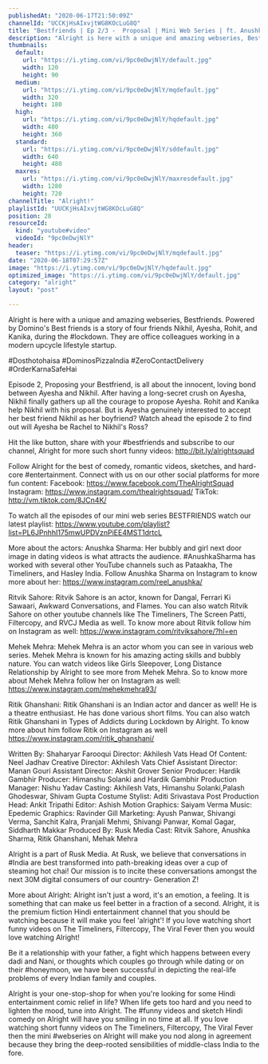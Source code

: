 ```yaml
---
publishedAt: "2020-06-17T21:50:09Z"
channelId: "UCCKjHsAIxvjtWG8KOcLuG8Q"
title: "Bestfriends | Ep 2/3 -  Proposal | Mini Web Series | ft. Anushka Sharma, Ritvik Sahore​, Mehek Mehra"
description: "Alright is here with a unique and amazing webseries, Bestfriends. Powered by Domino's Best friends is a story of four friends Nikhil, Ayesha, Rohit, and Kanika, during the #lockdown. They are office colleagues working in a modern upcycle lifestyle startup.\n\n#Dosthotohaisa #DominosPizzaIndia #ZeroContactDelivery #OrderKarnaSafeHai\n\nEpisode 2, Proposing your Bestfriend, is all about the innocent, loving bond between Ayesha and Nikhil. After having a long-secret crush on Ayesha, Nikhil finally gathers up all the courage to propose Ayesha. Rohit and Kanika help Nikhil with his proposal. But is Ayesha genuinely interested to accept her best friend Nikhil as her boyfriend? Watch ahead the episode 2 to find out will Ayesha be Rachel to Nikhil's Ross?\n\nHit the like button, share with your #bestfriends and subscribe to our channel, Alright for more such short funny videos: http://bit.ly/alrightsquad\n\nFollow Alright for the best of comedy, romantic videos, sketches, and hard-core #entertainment. Connect with us on our other social platforms for more fun content: Facebook: https://www.facebook.com/TheAlrightSquad Instagram: https://www.instagram.com/thealrightsquad/ TikTok: http://vm.tiktok.com/8JCn4K/\n\nTo watch all the episodes of our mini web series BESTFRIENDS watch our latest playlist: https://www.youtube.com/playlist?list=PL6JPnhhI175mwUPDVznPiEE4MST1drtcL\n\nMore about the actors:\nAnushka Sharma: Her bubbly and girl next door image in dating videos is what attracts the audience. #AnushkaSharma has worked with several other YouTube channels such as Pataakha, The Timeliners, and Hasley India. Follow Anushka Sharma on Instagram to know more about her: https://www.instagram.com/reel_anushka/\n\nRitvik Sahore: Ritvik Sahore is an actor, known for Dangal, Ferrari Ki Sawaari, Awkward Conversations, and Flames. You can also watch Ritvik Sahore on other youtube channels like The Timeliners, The Screen Patti, Filtercopy, and RVCJ Media as well. To know more about Ritvik follow him on Instagram as well: https://www.instagram.com/ritviksahore/?hl=en\n\nMehek Mehra: Mehek Mehra is an actor whom you can see in various web series. Mehek Mehra is known for his amazing acting skills and bubbly nature. You can watch videos like Girls Sleepover, Long Distance Relationship by Alright to see more from Mehek Mehra. So to know more about Mehek Mehra follow her on Instagram as well: https://www.instagram.com/mehekmehra93/\n\nRitik Ghanshani: Ritik Ghanshani is an Indian actor and dancer as well! He is a theatre enthusiast. He has done various short films. You can also watch Ritik Ghanshani in Types of Addicts during Lockdown by Alright. To know more about him follow Ritik on Instagram as well https://www.instagram.com/ritik_ghanshani/\n\nWritten By: Shaharyar Farooqui\nDirector: Akhilesh Vats\nHead Of Content: Neel Jadhav \nCreative Director: Akhilesh Vats \nChief Assistant Director: Manan Gouri \nAssistant Director: Akshit Grover\nSenior Producer: Hardik Gambhir\nProducer: Himanshu Solanki and Hardik Gambhir\nProduction Manager: Nishu Yadav\nCasting: Akhilesh Vats, Himanshu Solanki,Palash Ghodeswar, Shivam Gupta\nCostume Stylist: Aditi Srivastava \nPost Production Head: Ankit Tripathi\nEditor: Ashish \nMotion Graphics:  Saiyam Verma\nMusic: Epedemic\nGraphics:  Ravinder Gill\nMarketing: Ayush Panwar, Shivangi Verma, Sanchit Kalra, Pranjali Mehmi, Shivangi Panwar, Komal Gagar, Siddharth Makkar\nProduced By: Rusk Media\nCast: Ritvik Sahore, Anushka Sharma, Ritik Ghanshani, Mehak Mehra\n\nAlright is a part of Rusk Media. At Rusk, we believe that conversations in #India are best transformed into path-breaking ideas over a cup of steaming hot chai! Our mission is to incite these conversations amongst the next 30M digital consumers of our country- Generation Z!\n\nMore about Alright: Alright isn't just a word, it's an emotion, a feeling. It is something that can make us feel better in a fraction of a second. Alright, it is the premium fiction Hindi entertainment channel that you should be watching because it will make you feel 'alright'! If you love watching short funny videos on The Timeliners, Filtercopy, The Viral Fever then you would love watching Alright!\n\nBe it a relationship with your father, a fight which happens between every dadi and Nani, or thoughts which couples go through while dating or on their #honeymoon, we have been successful in depicting the real-life problems of every Indian family and couples.\n\nAlright is your one-stop-shop for when you're looking for some Hindi entertainment comic relief in life? When life gets too hard and you need to lighten the mood, tune into Alright. The #funny videos and sketch Hindi comedy on Alright will have you smiling in no time at all. If you love watching short funny videos on The Timeliners, Filtercopy, The Viral Fever then the mini #webseries on Alright will make you nod along in agreement because they bring the deep-rooted sensibilities of middle-class India to the fore."
thumbnails:
  default:
    url: "https://i.ytimg.com/vi/9pc0eDwjNlY/default.jpg"
    width: 120
    height: 90
  medium:
    url: "https://i.ytimg.com/vi/9pc0eDwjNlY/mqdefault.jpg"
    width: 320
    height: 180
  high:
    url: "https://i.ytimg.com/vi/9pc0eDwjNlY/hqdefault.jpg"
    width: 480
    height: 360
  standard:
    url: "https://i.ytimg.com/vi/9pc0eDwjNlY/sddefault.jpg"
    width: 640
    height: 480
  maxres:
    url: "https://i.ytimg.com/vi/9pc0eDwjNlY/maxresdefault.jpg"
    width: 1280
    height: 720
channelTitle: "Alright!"
playlistId: "UUCKjHsAIxvjtWG8KOcLuG8Q"
position: 28
resourceId:
  kind: "youtube#video"
  videoId: "9pc0eDwjNlY"
header:
  teaser: "https://i.ytimg.com/vi/9pc0eDwjNlY/mqdefault.jpg"
date: "2020-06-18T07:29:57Z"
image: "https://i.ytimg.com/vi/9pc0eDwjNlY/hqdefault.jpg"
optimized_image: "https://i.ytimg.com/vi/9pc0eDwjNlY/default.jpg"
category: "alright"
layout: "post"

---
```

Alright is here with a unique and amazing webseries, Bestfriends. Powered by Domino's Best friends is a story of four friends Nikhil, Ayesha, Rohit, and Kanika, during the #lockdown. They are office colleagues working in a modern upcycle lifestyle startup.

#Dosthotohaisa #DominosPizzaIndia #ZeroContactDelivery #OrderKarnaSafeHai

Episode 2, Proposing your Bestfriend, is all about the innocent, loving bond between Ayesha and Nikhil. After having a long-secret crush on Ayesha, Nikhil finally gathers up all the courage to propose Ayesha. Rohit and Kanika help Nikhil with his proposal. But is Ayesha genuinely interested to accept her best friend Nikhil as her boyfriend? Watch ahead the episode 2 to find out will Ayesha be Rachel to Nikhil's Ross?

Hit the like button, share with your #bestfriends and subscribe to our channel, Alright for more such short funny videos: http://bit.ly/alrightsquad

Follow Alright for the best of comedy, romantic videos, sketches, and hard-core #entertainment. Connect with us on our other social platforms for more fun content: Facebook: https://www.facebook.com/TheAlrightSquad Instagram: https://www.instagram.com/thealrightsquad/ TikTok: http://vm.tiktok.com/8JCn4K/

To watch all the episodes of our mini web series BESTFRIENDS watch our latest playlist: https://www.youtube.com/playlist?list=PL6JPnhhI175mwUPDVznPiEE4MST1drtcL

More about the actors:
Anushka Sharma: Her bubbly and girl next door image in dating videos is what attracts the audience. #AnushkaSharma has worked with several other YouTube channels such as Pataakha, The Timeliners, and Hasley India. Follow Anushka Sharma on Instagram to know more about her: https://www.instagram.com/reel_anushka/

Ritvik Sahore: Ritvik Sahore is an actor, known for Dangal, Ferrari Ki Sawaari, Awkward Conversations, and Flames. You can also watch Ritvik Sahore on other youtube channels like The Timeliners, The Screen Patti, Filtercopy, and RVCJ Media as well. To know more about Ritvik follow him on Instagram as well: https://www.instagram.com/ritviksahore/?hl=en

Mehek Mehra: Mehek Mehra is an actor whom you can see in various web series. Mehek Mehra is known for his amazing acting skills and bubbly nature. You can watch videos like Girls Sleepover, Long Distance Relationship by Alright to see more from Mehek Mehra. So to know more about Mehek Mehra follow her on Instagram as well: https://www.instagram.com/mehekmehra93/

Ritik Ghanshani: Ritik Ghanshani is an Indian actor and dancer as well! He is a theatre enthusiast. He has done various short films. You can also watch Ritik Ghanshani in Types of Addicts during Lockdown by Alright. To know more about him follow Ritik on Instagram as well https://www.instagram.com/ritik_ghanshani/

Written By: Shaharyar Farooqui
Director: Akhilesh Vats
Head Of Content: Neel Jadhav 
Creative Director: Akhilesh Vats 
Chief Assistant Director: Manan Gouri 
Assistant Director: Akshit Grover
Senior Producer: Hardik Gambhir
Producer: Himanshu Solanki and Hardik Gambhir
Production Manager: Nishu Yadav
Casting: Akhilesh Vats, Himanshu Solanki,Palash Ghodeswar, Shivam Gupta
Costume Stylist: Aditi Srivastava 
Post Production Head: Ankit Tripathi
Editor: Ashish 
Motion Graphics:  Saiyam Verma
Music: Epedemic
Graphics:  Ravinder Gill
Marketing: Ayush Panwar, Shivangi Verma, Sanchit Kalra, Pranjali Mehmi, Shivangi Panwar, Komal Gagar, Siddharth Makkar
Produced By: Rusk Media
Cast: Ritvik Sahore, Anushka Sharma, Ritik Ghanshani, Mehak Mehra

Alright is a part of Rusk Media. At Rusk, we believe that conversations in #India are best transformed into path-breaking ideas over a cup of steaming hot chai! Our mission is to incite these conversations amongst the next 30M digital consumers of our country- Generation Z!

More about Alright: Alright isn't just a word, it's an emotion, a feeling. It is something that can make us feel better in a fraction of a second. Alright, it is the premium fiction Hindi entertainment channel that you should be watching because it will make you feel 'alright'! If you love watching short funny videos on The Timeliners, Filtercopy, The Viral Fever then you would love watching Alright!

Be it a relationship with your father, a fight which happens between every dadi and Nani, or thoughts which couples go through while dating or on their #honeymoon, we have been successful in depicting the real-life problems of every Indian family and couples.

Alright is your one-stop-shop for when you're looking for some Hindi entertainment comic relief in life? When life gets too hard and you need to lighten the mood, tune into Alright. The #funny videos and sketch Hindi comedy on Alright will have you smiling in no time at all. If you love watching short funny videos on The Timeliners, Filtercopy, The Viral Fever then the mini #webseries on Alright will make you nod along in agreement because they bring the deep-rooted sensibilities of middle-class India to the fore.